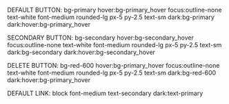 DEFAULT BUTTON:
bg-primary hover:bg-primary_hover focus:outline-none text-white font-medium rounded-lg px-5 py-2.5 text-sm dark:bg-primary dark:hover:bg-primary_hover

SECONDARY BUTTON:
bg-secondary hover:bg-secondary_hover focus:outline-none text-white font-medium rounded-lg px-5 py-2.5 text-sm dark:bg-secondary dark:hover:bg-secondary_hover

DELETE BUTTON:
bg-red-600 hover:bg-primary_hover focus:outline-none text-white font-medium rounded-lg px-5 py-2.5 text-sm dark:bg-red-600 dark:hover:bg-primary_hover

DEFAULT LINK:
block font-medium text-secondary dark:text-primary

